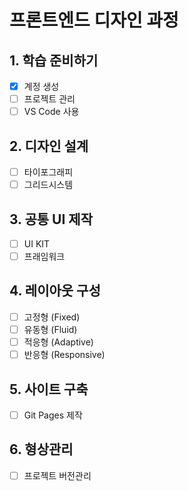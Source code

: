 # 프론트엔드 디자인 과정 
## 1. 학습 준비하기
- [x] 계정 생성
- [ ] 프로젝트  관리
- [ ] VS Code 사용
## 2. 디자인 설계
- [ ] 타이포그래피
- [ ] 그리드시스템
## 3. 공통 UI 제작
- [ ] UI KIT
- [ ] 프래임워크
## 4. 레이아웃 구성
- [ ] 고정형 (Fixed)
- [ ] 유동형 (Fluid)
- [ ] 적응형 (Adaptive)
- [ ] 반응형 (Responsive)
## 5. 사이트 구축
- [ ] Git Pages 제작
## 6. 형상관리
- [ ] 프로젝트 버전관리